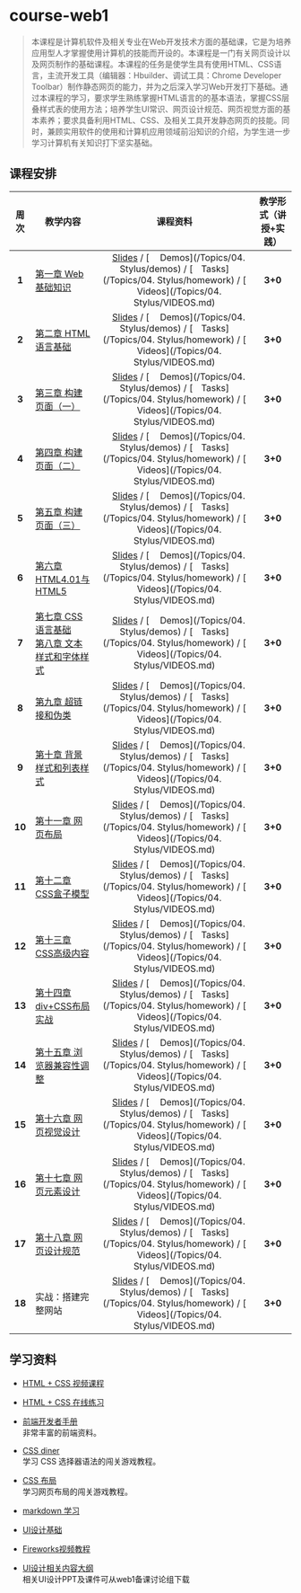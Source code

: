 # course-web1
> 本课程是计算机软件及相关专业在Web开发技术方面的基础课，它是为培养应用型人才掌握使用计算机的技能而开设的。本课程是一门有关网页设计以及网页制作的基础课程。本课程的任务是使学生具有使用HTML、CSS语言，主流开发工具（编辑器：Hbuilder、调试工具：Chrome Developer Toolbar）制作静态网页的能力，并为之后深入学习Web开发打下基础。通过本课程的学习，要求学生熟练掌握HTML语言的的基本语法，掌握CSS层叠样式表的使用方法；培养学生UI常识、网页设计规范、网页视觉方面的基本素养；要求具备利用HTML、CSS、及相关工具开发静态网页的技能。同时，兼顾实用软件的使用和计算机应用领域前沿知识的介绍，为学生进一步学习计算机有关知识打下坚实基础。

## 课程安排

| 周次  | 教学内容 | 课程资料 |  教学形式（讲授+实践）|
| :--: | ------ | :----------------:  | :--: |
| **1** | [第一章 Web基础知识](teachingProgram.md#第一章-web基础知识) | [<img src="https://raw.githubusercontent.com/edu2act/course-web1/master/images/presentation.png" height="15" />Slides](*) / [<img src="https://raw.githubusercontent.com/edu2act/course-web1/master/images/code.png" height="15"> Demos](/Topics/04. Stylus/demos) / [<img src="https://raw.githubusercontent.com/edu2act/course-web1/master/images/homework.png" height="15">Tasks](/Topics/04. Stylus/homework) / [<img src="https://raw.githubusercontent.com/edu2act/course-web1/master/images/video.png" height="13"> Videos](/Topics/04. Stylus/VIDEOS.md) | **3+0**|
| **2** | [第二章 HTML语言基础](teachingProgram.md#第二章-html语言基础) | [<img src="https://raw.githubusercontent.com/edu2act/course-web1/master/images/presentation.png" height="15" />Slides](*) / [<img src="https://raw.githubusercontent.com/edu2act/course-web1/master/images/code.png" height="15"> Demos](/Topics/04. Stylus/demos) / [<img src="https://raw.githubusercontent.com/edu2act/course-web1/master/images/homework.png" height="15">Tasks](/Topics/04. Stylus/homework) / [<img src="https://raw.githubusercontent.com/edu2act/course-web1/master/images/video.png" height="13"> Videos](/Topics/04. Stylus/VIDEOS.md) | **3+0**|
| **3** | [第三章 构建页面（一）](teachingProgram.md#第三章-构建页面一) | [<img src="https://raw.githubusercontent.com/edu2act/course-web1/master/images/presentation.png" height="15" />Slides](*) / [<img src="https://raw.githubusercontent.com/edu2act/course-web1/master/images/code.png" height="15"> Demos](/Topics/04. Stylus/demos) / [<img src="https://raw.githubusercontent.com/edu2act/course-web1/master/images/homework.png" height="15">Tasks](/Topics/04. Stylus/homework) / [<img src="https://raw.githubusercontent.com/edu2act/course-web1/master/images/video.png" height="13"> Videos](/Topics/04. Stylus/VIDEOS.md) | **3+0**|
| **4** | [第四章 构建页面（二）](teachingProgram.md#第四章-构建页面二) | [<img src="https://raw.githubusercontent.com/edu2act/course-web1/master/images/presentation.png" height="15" />Slides](*) / [<img src="https://raw.githubusercontent.com/edu2act/course-web1/master/images/code.png" height="15"> Demos](/Topics/04. Stylus/demos) / [<img src="https://raw.githubusercontent.com/edu2act/course-web1/master/images/homework.png" height="15">Tasks](/Topics/04. Stylus/homework) / [<img src="https://raw.githubusercontent.com/edu2act/course-web1/master/images/video.png" height="13"> Videos](/Topics/04. Stylus/VIDEOS.md) | **3+0**|
| **5** | [第五章 构建页面（三）](teachingProgram.md#第五章-构建页面三) | [<img src="https://raw.githubusercontent.com/edu2act/course-web1/master/images/presentation.png" height="15" />Slides](*) / [<img src="https://raw.githubusercontent.com/edu2act/course-web1/master/images/code.png" height="15"> Demos](/Topics/04. Stylus/demos) / [<img src="https://raw.githubusercontent.com/edu2act/course-web1/master/images/homework.png" height="15">Tasks](/Topics/04. Stylus/homework) / [<img src="https://raw.githubusercontent.com/edu2act/course-web1/master/images/video.png" height="13"> Videos](/Topics/04. Stylus/VIDEOS.md) | **3+0**|
| **6** | [第六章 HTML4.01与HTML5](teachingProgram.md#第六章-html401与html5) | [<img src="https://raw.githubusercontent.com/edu2act/course-web1/master/images/presentation.png" height="15" />Slides](*) / [<img src="https://raw.githubusercontent.com/edu2act/course-web1/master/images/code.png" height="15"> Demos](/Topics/04. Stylus/demos) / [<img src="https://raw.githubusercontent.com/edu2act/course-web1/master/images/homework.png" height="15">Tasks](/Topics/04. Stylus/homework) / [<img src="https://raw.githubusercontent.com/edu2act/course-web1/master/images/video.png" height="13"> Videos](/Topics/04. Stylus/VIDEOS.md) | **3+0**|
| **7** | [第七章 CSS语言基础](teachingProgram.md#第七章-css语言基础)<br/>[第八章  文本样式和字体样式](teachingProgram.md#第八章--文本样式和字体样式) | [<img src="https://raw.githubusercontent.com/edu2act/course-web1/master/images/presentation.png" height="15" />Slides](*) / [<img src="https://raw.githubusercontent.com/edu2act/course-web1/master/images/code.png" height="15"> Demos](/Topics/04. Stylus/demos) / [<img src="https://raw.githubusercontent.com/edu2act/course-web1/master/images/homework.png" height="15">Tasks](/Topics/04. Stylus/homework) / [<img src="https://raw.githubusercontent.com/edu2act/course-web1/master/images/video.png" height="13"> Videos](/Topics/04. Stylus/VIDEOS.md) | **3+0**|
| **8** | [第九章 超链接和伪类](teachingProgram.md#第九章-超链接和伪类) | [<img src="https://raw.githubusercontent.com/edu2act/course-web1/master/images/presentation.png" height="15" />Slides](*) / [<img src="https://raw.githubusercontent.com/edu2act/course-web1/master/images/code.png" height="15"> Demos](/Topics/04. Stylus/demos) / [<img src="https://raw.githubusercontent.com/edu2act/course-web1/master/images/homework.png" height="15">Tasks](/Topics/04. Stylus/homework) / [<img src="https://raw.githubusercontent.com/edu2act/course-web1/master/images/video.png" height="13"> Videos](/Topics/04. Stylus/VIDEOS.md) | **3+0**|
| **9** | [第十章 背景样式和列表样式](teachingProgram.md#第十章-背景样式和列表样式) | [<img src="https://raw.githubusercontent.com/edu2act/course-web1/master/images/presentation.png" height="15" />Slides](*) / [<img src="https://raw.githubusercontent.com/edu2act/course-web1/master/images/code.png" height="15"> Demos](/Topics/04. Stylus/demos) / [<img src="https://raw.githubusercontent.com/edu2act/course-web1/master/images/homework.png" height="15">Tasks](/Topics/04. Stylus/homework) / [<img src="https://raw.githubusercontent.com/edu2act/course-web1/master/images/video.png" height="13"> Videos](/Topics/04. Stylus/VIDEOS.md) | **3+0**|
| **10** | [第十一章  网页布局](teachingProgram.md#第十一章--网页布局) | [<img src="https://raw.githubusercontent.com/edu2act/course-web1/master/images/presentation.png" height="15" />Slides](*) / [<img src="https://raw.githubusercontent.com/edu2act/course-web1/master/images/code.png" height="15"> Demos](/Topics/04. Stylus/demos) / [<img src="https://raw.githubusercontent.com/edu2act/course-web1/master/images/homework.png" height="15">Tasks](/Topics/04. Stylus/homework) / [<img src="https://raw.githubusercontent.com/edu2act/course-web1/master/images/video.png" height="13"> Videos](/Topics/04. Stylus/VIDEOS.md) | **3+0**|
| **11** | [第十二章  CSS盒子模型](teachingProgram.md#第十二章--css盒子模型) | [<img src="https://raw.githubusercontent.com/edu2act/course-web1/master/images/presentation.png" height="15" />Slides](*) / [<img src="https://raw.githubusercontent.com/edu2act/course-web1/master/images/code.png" height="15"> Demos](/Topics/04. Stylus/demos) / [<img src="https://raw.githubusercontent.com/edu2act/course-web1/master/images/homework.png" height="15">Tasks](/Topics/04. Stylus/homework) / [<img src="https://raw.githubusercontent.com/edu2act/course-web1/master/images/video.png" height="13"> Videos](/Topics/04. Stylus/VIDEOS.md) | **3+0**|
| **12** | [第十三章 CSS高级内容](teachingProgram.md#第十三章-css高级内容) | [<img src="https://raw.githubusercontent.com/edu2act/course-web1/master/images/presentation.png" height="15" />Slides](*) / [<img src="https://raw.githubusercontent.com/edu2act/course-web1/master/images/code.png" height="15"> Demos](/Topics/04. Stylus/demos) / [<img src="https://raw.githubusercontent.com/edu2act/course-web1/master/images/homework.png" height="15">Tasks](/Topics/04. Stylus/homework) / [<img src="https://raw.githubusercontent.com/edu2act/course-web1/master/images/video.png" height="13"> Videos](/Topics/04. Stylus/VIDEOS.md) | **3+0**|
| **13** | [第十四章  div+CSS布局实战](teachingProgram.md#第十四章--divcss布局实战) | [<img src="https://raw.githubusercontent.com/edu2act/course-web1/master/images/presentation.png" height="15" />Slides](*) / [<img src="https://raw.githubusercontent.com/edu2act/course-web1/master/images/code.png" height="15"> Demos](/Topics/04. Stylus/demos) / [<img src="https://raw.githubusercontent.com/edu2act/course-web1/master/images/homework.png" height="15">Tasks](/Topics/04. Stylus/homework) / [<img src="https://raw.githubusercontent.com/edu2act/course-web1/master/images/video.png" height="13"> Videos](/Topics/04. Stylus/VIDEOS.md) | **3+0**|
| **14** | [第十五章 浏览器兼容性调整](teachingProgram.md#第十五章-浏览器兼容性调整) | [<img src="https://raw.githubusercontent.com/edu2act/course-web1/master/images/presentation.png" height="15" />Slides](*) / [<img src="https://raw.githubusercontent.com/edu2act/course-web1/master/images/code.png" height="15"> Demos](/Topics/04. Stylus/demos) / [<img src="https://raw.githubusercontent.com/edu2act/course-web1/master/images/homework.png" height="15">Tasks](/Topics/04. Stylus/homework) / [<img src="https://raw.githubusercontent.com/edu2act/course-web1/master/images/video.png" height="13"> Videos](/Topics/04. Stylus/VIDEOS.md) | **3+0**|
| **15** | [第十六章  网页视觉设计](teachingProgram.md#第十六章--网页视觉设计) | [<img src="https://raw.githubusercontent.com/edu2act/course-web1/master/images/presentation.png" height="15" />Slides](*) / [<img src="https://raw.githubusercontent.com/edu2act/course-web1/master/images/code.png" height="15"> Demos](/Topics/04. Stylus/demos) / [<img src="https://raw.githubusercontent.com/edu2act/course-web1/master/images/homework.png" height="15">Tasks](/Topics/04. Stylus/homework) / [<img src="https://raw.githubusercontent.com/edu2act/course-web1/master/images/video.png" height="13"> Videos](/Topics/04. Stylus/VIDEOS.md) | **3+0**|
| **16** | [第十七章 网页元素设计](teachingProgram.md#第十七章-网页元素设计)  | [<img src="https://raw.githubusercontent.com/edu2act/course-web1/master/images/presentation.png" height="15" />Slides](*) / [<img src="https://raw.githubusercontent.com/edu2act/course-web1/master/images/code.png" height="15"> Demos](/Topics/04. Stylus/demos) / [<img src="https://raw.githubusercontent.com/edu2act/course-web1/master/images/homework.png" height="15">Tasks](/Topics/04. Stylus/homework) / [<img src="https://raw.githubusercontent.com/edu2act/course-web1/master/images/video.png" height="13"> Videos](/Topics/04. Stylus/VIDEOS.md) | **3+0**|
| **17** | [第十八章 网页设计规范](teachingProgram.md#第十八章-网页设计规范) | [<img src="https://raw.githubusercontent.com/edu2act/course-web1/master/images/presentation.png" height="15" />Slides](*) / [<img src="https://raw.githubusercontent.com/edu2act/course-web1/master/images/code.png" height="15"> Demos](/Topics/04. Stylus/demos) / [<img src="https://raw.githubusercontent.com/edu2act/course-web1/master/images/homework.png" height="15">Tasks](/Topics/04. Stylus/homework) / [<img src="https://raw.githubusercontent.com/edu2act/course-web1/master/images/video.png" height="13"> Videos](/Topics/04. Stylus/VIDEOS.md) | **3+0**|
| **18** | 实战：搭建完整网站  | [<img src="https://raw.githubusercontent.com/edu2act/course-web1/master/images/presentation.png" height="15" />Slides](*) / [<img src="https://raw.githubusercontent.com/edu2act/course-web1/master/images/code.png" height="15"> Demos](/Topics/04. Stylus/demos) / [<img src="https://raw.githubusercontent.com/edu2act/course-web1/master/images/homework.png" height="15">Tasks](/Topics/04. Stylus/homework) / [<img src="https://raw.githubusercontent.com/edu2act/course-web1/master/images/video.png" height="13"> Videos](/Topics/04. Stylus/VIDEOS.md) | **3+0**|







## 学习资料

- [HTML + CSS 视频课程<img src="https://raw.githubusercontent.com/TelerikAcademy/Common/master/icons/video.png" height="13">](http://edu.51cto.com/course/course_id-3116.html)

- [HTML + CSS 在线练习](http://www.imooc.com/learn/9)  
  
- [前端开发者手册](http://wiki.jikexueyuan.com/project/fedHandlebook/)  
  非常丰富的前端资料。

- [CSS diner](http://flukeout.github.io/)  
  学习 CSS 选择器语法的闯关游戏教程。

- [CSS 布局](http://zh.learnlayout.com/)  
  学习网页布局的闯关游戏教程。

- [markdown 学习](http://edu.51cto.com/course/course_id-7772.html)
- [UI设计基础](http://www.edu2act.cn/course/UI-she-ji/1_1/?fromsystem=frontendWeb)
- [Fireworks视频教程](http://edu.51cto.com/course/course_id-714.html)
- [UI设计相关内容大纲](http://www.processon.com/view/5837d626e4b0b0c8d7a8d8fb)  
	相关UI设计PPT及课件可从web1备课讨论组下载



